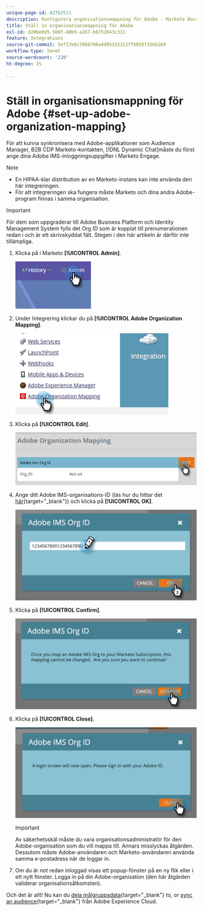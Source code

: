 ```yaml
---
unique-page-id: 42762511
description: Konfigurera organisationsmappning för Adobe - Marketo Docs - produktdokumentation
title: Ställ in organisationsmappning för Adobe
exl-id: d20be0d5-508f-40b9-a267-b6752643c311
feature: Integrations
source-git-commit: 5ef17e8c3988706a4d95332312ffb035f35bb269
workflow-type: tm+mt
source-wordcount: '220'
ht-degree: 1%

---
```


# Ställ in organisationsmappning för Adobe {#set-up-adobe-organization-mapping}

För att kunna synkronisera med Adobe-applikationer som Audience Manager, B2B CDP Marketo-kontakten, [!DNL Dynamic Chat]måste du först ange dina Adobe IMS-inloggningsuppgifter i Marketo Engage.

>[!NOTE]
>
>* En HIPAA-klar distribution av en Marketo-instans kan inte använda den här integreringen.
>* För att integreringen ska fungera måste Marketo och dina andra Adobe-program finnas i samma organisation.

>[!IMPORTANT]
>
>För dem som uppgraderar till Adobe Business Platform och Identity Management System fylls det Org ID som är kopplat till prenumerationen redan i och är ett skrivskyddat fält. Stegen i den här artikeln är därför inte tillämpliga.

1. Klicka på i Marketo **[!UICONTROL Admin]**.

   ![](assets/set-up-adobe-experience-cloud-audience-sharing-1.png)

1. Under Integrering klickar du på **[!UICONTROL Adobe Organization Mapping]**.

   ![](assets/set-up-adobe-experience-cloud-audience-sharing-2.png)

1. Klicka på **[!UICONTROL Edit]**.

   ![](assets/set-up-adobe-experience-cloud-audience-sharing-3.png)

1. Ange ditt Adobe IMS-organisations-ID (läs hur du hittar det [här](https://experienceleague.adobe.com/docs/control-panel/using/faq.html){target="_blank"}) och klicka på **[!UICONTROL OK]**.

   ![](assets/set-up-adobe-experience-cloud-audience-sharing-4.png)

1. Klicka på **[!UICONTROL Confirm]**.

   ![](assets/set-up-adobe-experience-cloud-audience-sharing-5.png)

1. Klicka på **[!UICONTROL Close]**.

   ![](assets/set-up-adobe-experience-cloud-audience-sharing-6.png)

   >[!IMPORTANT]
   >
   >Av säkerhetsskäl måste du vara organisationsadministratör för den Adobe-organisation som du vill mappa till. Annars misslyckas åtgärden. Dessutom måste Adobe-användaren och Marketo-användaren använda samma e-postadress när de loggar in.

1. Om du är _not_ redan inloggad visas ett popup-fönster på en ny flik eller i ett nytt fönster. Logga in på din Adobe-organisation (den här åtgärden validerar organisationsåtkomsten).

Och det är allt! Nu kan du [dela målgruppsdata](/help/marketo/product-docs/core-marketo-concepts/smart-lists-and-static-lists/static-lists/send-a-list-to-adobe-experience-cloud.md){target="_blank"} to, or [sync an audience](/help/marketo/product-docs/adobe-experience-cloud-integrations/sync-an-audience-from-adobe-experience-cloud.md){target="_blank"} från Adobe Experience Cloud.
